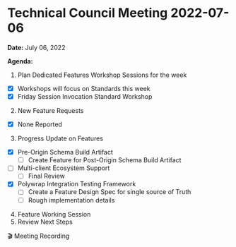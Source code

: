 Technical Council Meeting 2022-07-06 
===

**Date:** July 06, 2022

**Agenda:**
1. Plan Dedicated Features Workshop Sessions for the week
- [x] Workshops will focus on Standards this week  
- [x] Friday Session Invocation Standard Workshop
2. New Feature Requests
- [x] None Reported
3. Progress Update on Features
- [x] Pre-Origin Schema Build Artifact
   - [ ] Create Feature for Post-Origin Schema Build Artifact
- [ ] Multi-client Ecosystem Support
   - [ ] Final Review 
- [x] Polywrap Integration Testing Framework
   - [ ]   Create a Feature Design Spec for single source of Truth
   - [ ]   Rough implementation details
4. Feature Working Session
5. Review Next Steps 


:clapper: Meeting Recording 

